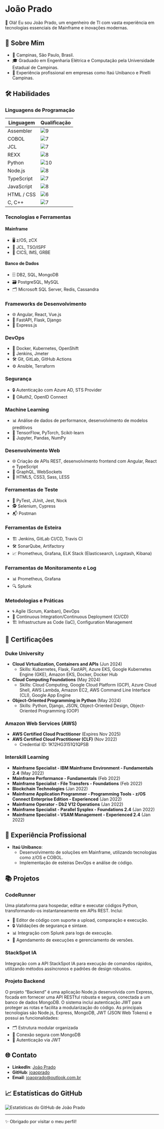 # João Prado

👋 Olá! Eu sou João Prado, um engenheiro de TI com vasta experiência em tecnologias essenciais de Mainframe e inovações modernas.

## 🚀 Sobre Mim

- 📍 Campinas, São Paulo, Brasil.
- 🎓 Graduado em Engenharia Elétrica e Computação pela Universidade Estadual de Campinas.
- 💼 Experiência profissional em empresas como Itaú Unibanco e Pirelli Campinas.

## 🛠 Habilidades

### Linguagens de Programação

| Linguagem     | Qualificação  |
| ------------- | ------------- |
| Assembler     | ![9](https://progress-bar.dev/90) |
| COBOL         | ![7](https://progress-bar.dev/70) |
| JCL           | ![7](https://progress-bar.dev/70) |
| REXX          | ![8](https://progress-bar.dev/80) |
| Python        | ![10](https://progress-bar.dev/100) |
| Node.js       | ![8](https://progress-bar.dev/80) |
| TypeScript    | ![7](https://progress-bar.dev/70) |
| JavaScript    | ![8](https://progress-bar.dev/80) |
| HTML / CSS    | ![6](https://progress-bar.dev/70) |
| C, C++        | ![7](https://progress-bar.dev/80) |

### Tecnologias e Ferramentas

#### Mainframe
- 🖥️ z/OS, zCX
- 📝 JCL, TSO/ISPF
- 🏢 CICS, IMS, GRBE

#### Banco de Dados
- 🗄️ DB2, SQL, MongoDB
- 🗃️ PostgreSQL, MySQL
- 🗂️ Microsoft SQL Server, Redis, Cassandra

### Frameworks de Desenvolvimento
- 🌐 Angular, React, Vue.js
- 🐍 FastAPI, Flask, Django
- 🚀 Express.js

### DevOps
- 🐳 Docker, Kubernetes, OpenShift
- 🔧 Jenkins, Jmeter
- 🛠️ Git, GitLab, GitHub Actions
- ⚙️ Ansible, Terraform

### Segurança
- 🔒 Autenticação com Azure AD, STS Provider
- 🔑 OAuth2, OpenID Connect

### Machine Learning
- 📊 Análise de dados de performance, desenvolvimento de modelos preditivos
- 🤖 TensorFlow, PyTorch, Scikit-learn
- 📓 Jupyter, Pandas, NumPy

### Desenvolvimento Web
- 🌐 Criação de APIs REST, desenvolvimento frontend com Angular, React e TypeScript
- 🔗 GraphQL, WebSockets
- 🎨 HTML5, CSS3, Sass, LESS

### Ferramentas de Teste
- 🧪 PyTest, JUnit, Jest, Nock
- 🕵️ Selenium, Cypress
- 📬 Postman

### Ferramentas de Esteira
- 🏗️ Jenkins, GitLab CI/CD, Travis CI
- 🛠️ SonarQube, Artifactory
- 📈 Prometheus, Grafana, ELK Stack (Elasticsearch, Logstash, Kibana)

### Ferramentas de Monitoramento e Log
- 📊 Prometheus, Grafana
- 🔍 Splunk

### Metodologias e Práticas
- 🌀 Agile (Scrum, Kanban), DevOps
- 🔄 Continuous Integration/Continuous Deployment (CI/CD)
- 🏗️ Infrastructure as Code (IaC), Configuration Management

## 🏅 Certificações

### Duke University
- **Cloud Virtualization, Containers and APIs** (Jun 2024)
  - Skills: Kubernetes, Flask, FastAPI, Azure EKS, Google Kubernetes Engine (GKE), Amazon EKS, Docker, Docker Hub
- **Cloud Computing Foundations** (May 2024)
  - Skills: Cloud Computing, Google Cloud Platform (GCP), Azure Cloud Shell, AWS Lambda, Amazon EC2, AWS Command Line Interface (CLI), Google App Engine
- **Object-Oriented Programming in Python** (May 2024)
  - Skills: Python, Django, JSON, Object-Oriented Design, Object-Oriented Programming (OOP)

### Amazon Web Services (AWS)
- **AWS Certified Cloud Practitioner** (Expires Nov 2025)
- **AWS Certified Cloud Practitioner (CLF)** (Nov 2022)
  - Credential ID: 1K12HG3151Q1QPSB

### Interskill Learning
- **Mainframe Specialist - IBM Mainframe Environment - Fundamentals 2.4** (May 2022)
- **Mainframe Performance - Fundamentals** (Feb 2022)
- **Mainframe Specialist - File Transfers - Foundations** (Feb 2022)
- **Blockchain Technologies** (Jan 2022)
- **Mainframe Application Programmer - Programming Tools - z/OS Connect Enterprise Edition - Experienced** (Jan 2022)
- **Mainframe Operator - Db2 V12 Operations** (Jan 2022)
- **Mainframe Specialist - Parallel Sysplex - Foundations 2.4** (Jan 2022)
- **Mainframe Specialist - VSAM Management - Experienced 2.4** (Jan 2022)

## 🏢 Experiência Profissional

- **Itaú Unibanco**:
  - Desenvolvimento de soluções em Mainframe, utilizando tecnologias como z/OS e COBOL.
  - Implementação de esteiras DevOps e análise de código.

## 📚 Projetos

### CodeRunner
Uma plataforma para hospedar, editar e executar códigos Python, transformando-os instantaneamente em APIs REST. Inclui:
- 📝 Editor de código com suporte a upload, comparação e execução.
- 🔒 Validações de segurança e sintaxe.
- 📊 Integração com Splunk para logs de execução.
- 📅 Agendamento de execuções e gerenciamento de versões.

### StackSpot IA
Integração com a API StackSpot IA para execução de comandos rápidos, utilizando métodos assíncronos e padrões de design robustos.

### Projeto Backend
O projeto “Backend” é uma aplicação Node.js desenvolvida com Express, focada em fornecer uma API RESTful robusta e segura, conectada a um banco de dados MongoDB. O sistema inclui autenticação JWT para proteger as rotas e facilita a modularização do código. As principais tecnologias são Node.js, Express, MongoDB, JWT (JSON Web Tokens) e possui as funcionalidades:
- 🗂️ Estrutura modular organizada
- 🔐 Conexão segura com MongoDB
- 🔑 Autenticação via JWT

## 🌐 Contato

- **LinkedIn**: [João Prado](https://www.linkedin.com/in/joaoprado/)
- **GitHub**: [joaoprado](https://github.com/joaoprado96)
- **Email**: joaoprado@outlook.com.br

## 📈 Estatísticas do GitHub

![Estatísticas do GitHub de João Prado](https://github-readme-stats.vercel.app/api?username=joaoprado96&show_icons=true&theme=radical)

---

✨ Obrigado por visitar o meu perfil! 
